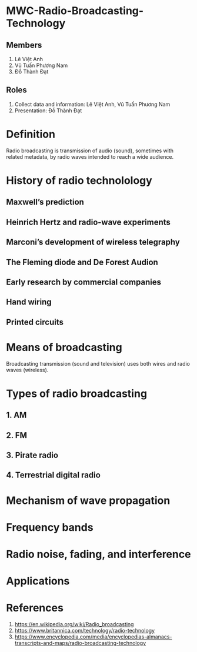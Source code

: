 # MWC-Radio-Broadcasting-Technology
## Members
1. Lê Việt Anh
2. Vũ Tuấn Phương Nam
3. Đỗ Thành Đạt
## Roles
1. Collect data and information: Lê Việt Anh, Vũ Tuấn Phương Nam
2. Presentation: Đỗ Thành Đạt

# Definition
Radio broadcasting is transmission of audio (sound), sometimes with related metadata, by radio waves intended to reach a wide audience.

# History of radio technolology
## Maxwell’s prediction

## Heinrich Hertz and radio-wave experiments

## Marconi’s development of wireless telegraphy

## The Fleming diode and De Forest Audion

## Early research by commercial companies

## Hand wiring

## Printed circuits


# Means of broadcasting
Broadcasting transmission (sound and television) uses both wires and radio waves (wireless).

# Types of radio broadcasting
## 1. AM

## 2. FM

## 3. Pirate radio

## 4. Terrestrial digital radio

# Mechanism of wave propagation

# Frequency bands

# Radio noise, fading, and interference

# Applications

# References
1. https://en.wikipedia.org/wiki/Radio_broadcasting
2. https://www.britannica.com/technology/radio-technology
3. https://www.encyclopedia.com/media/encyclopedias-almanacs-transcripts-and-maps/radio-broadcasting-technology
